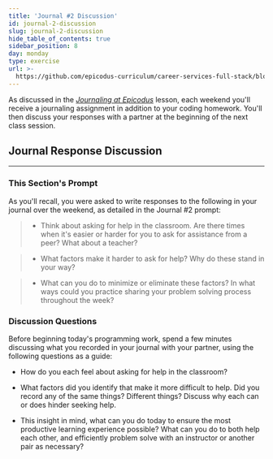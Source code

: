 ```yaml
---
title: 'Journal #2 Discussion'
id: journal-2-discussion
slug: journal-2-discussion
hide_table_of_contents: true
sidebar_position: 8
day: monday
type: exercise
url: >-
  https://github.com/epicodus-curriculum/career-services-full-stack/blob/main/2_week_two_journal_discussion_classwork.md
---
```


As discussed in the _[Journaling at Epicodus](https://new.learnhowtoprogram.com/introduction-to-programming/git-html-and-css/homework-journaling-at-epicodus)_ lesson, each weekend you'll receive a journaling assignment in addition to your coding homework. You'll then discuss your responses with a partner at the beginning of the next class session.

## Journal Response Discussion
---

### This Section's Prompt

As you'll recall, you were asked to write responses to the following in your journal over the weekend, as detailed in the Journal #2 prompt:

> * Think about asking for help in the classroom. Are there times when it's easier or harder for you to ask for assistance from a peer? What about a teacher?


> * What factors make it harder to ask for help? Why do these stand in your way?


> * What can you do to minimize or eliminate these factors? In what ways could you practice sharing your problem solving process throughout the week?

### Discussion Questions

Before beginning today's programming work, spend a few minutes discussing what you recorded in your journal with your partner, using the following questions as a guide:

* How do you each feel about asking for help in the classroom?

* What factors did you identify that make it more difficult to help. Did you record any of the same things? Different things? Discuss why each can or does hinder seeking help.

* This insight in mind, what can you do today to ensure the most productive learning experience possible? What can you do to both help each other, and efficiently problem solve with an instructor or another pair as necessary?
